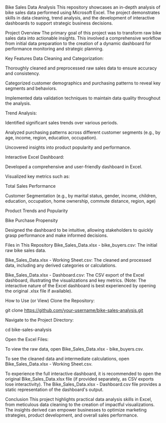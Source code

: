 Bike Sales Data Analysis
This repository showcases an in-depth analysis of bike sales data performed using Microsoft Excel. The project demonstrates skills in data cleaning, trend analysis, and the development of interactive dashboards to support strategic business decisions.

Project Overview
The primary goal of this project was to transform raw bike sales data into actionable insights. This involved a comprehensive workflow from initial data preparation to the creation of a dynamic dashboard for performance monitoring and strategic planning.

Key Features
Data Cleaning and Categorization:

Thoroughly cleaned and preprocessed raw sales data to ensure accuracy and consistency.

Categorized customer demographics and purchasing patterns to reveal key segments and behaviors.

Implemented data validation techniques to maintain data quality throughout the analysis.

Trend Analysis:

Identified significant sales trends over various periods.

Analyzed purchasing patterns across different customer segments (e.g., by age, income, region, education, occupation).

Uncovered insights into product popularity and performance.

Interactive Excel Dashboard:

Developed a comprehensive and user-friendly dashboard in Excel.

Visualized key metrics such as:

Total Sales Performance

Customer Segmentation (e.g., by marital status, gender, income, children, education, occupation, home ownership, commute distance, region, age)

Product Trends and Popularity

Bike Purchase Propensity

Designed the dashboard to be intuitive, allowing stakeholders to quickly grasp performance and make informed decisions.

Files in This Repository
Bike_Sales_Data.xlsx - bike_buyers.csv: The initial raw bike sales data.

Bike_Sales_Data.xlsx - Working Sheet.csv: The cleaned and processed data, including any derived categories or calculations.

Bike_Sales_Data.xlsx - Dashboard.csv: The CSV export of the Excel dashboard, illustrating the visualizations and key metrics. (Note: The interactive nature of the Excel dashboard is best experienced by opening the original .xlsx file if available).

How to Use (or View)
Clone the Repository:

git clone https://github.com/your-username/bike-sales-analysis.git

Navigate to the Project Directory:

cd bike-sales-analysis

Open the Excel Files:

To view the raw data, open Bike_Sales_Data.xlsx - bike_buyers.csv.

To see the cleaned data and intermediate calculations, open Bike_Sales_Data.xlsx - Working Sheet.csv.

To experience the full interactive dashboard, it is recommended to open the original Bike_Sales_Data.xlsx file (if provided separately, as CSV exports lose interactivity). The Bike_Sales_Data.xlsx - Dashboard.csv file provides a static representation of the dashboard's output.

Conclusion
This project highlights practical data analysis skills in Excel, from meticulous data cleaning to the creation of impactful visualizations. The insights derived can empower businesses to optimize marketing strategies, product development, and overall sales performance.
